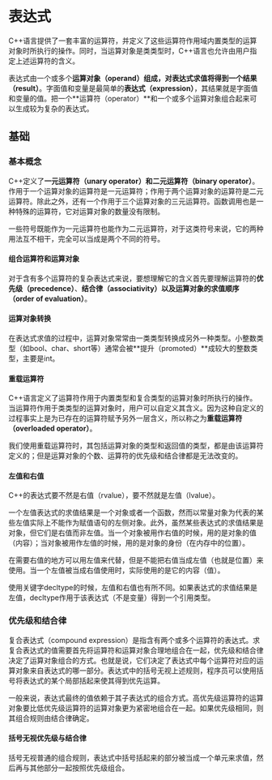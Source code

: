 # 表达式
C++语言提供了一套丰富的运算符，并定义了这些运算符作用域内置类型的运算对象时所执行的操作。同时，当运算对象是类类型时，C++语言也允许由用户指定上述运算符的含义。

表达式由一个或多个**运算对象（operand）**组成，对表达式求值将得到一个**结果（result）**。字面值和变量是最简单的**表达式（expression）**，其结果就是字面值和变量的值。把一个**运算符（operator）**和一个或多个运算对象组合起来可以生成较为复杂的表达式。



## 基础

### 基本概念
C++定义了**一元运算符（unary operator）**和**二元运算符（binary operator）**。作用于一个运算对象的运算符是一元运算符；作用于两个运算对象的运算符是二元运算符。除此之外，还有一个作用于三个运算对象的三元运算符。函数调用也是一种特殊的运算符，它对运算对象的数量没有限制。

一些符号既能作为一元运算符也能作为二元运算符，对于这类符号来说，它的两种用法互不相干，完全可以当成是两个不同的符号。

#### 组合运算符和运算对象
对于含有多个运算符的复杂表达式来说，要想理解它的含义首先要理解运算符的**优先级（precedence）**、**结合律（associativity）**以及运算对象的**求值顺序（order of evaluation）**。

#### 运算对象转换
在表达式求值的过程中，运算对象常常由一类类型转换成另外一种类型。小整数类型（如bool、char、short等）通常会被**提升（promoted）**成较大的整数类型，主要是int。

#### 重载运算符
C++语言定义了运算符作用于内置类型和复合类型的运算对象时所执行的操作。当运算符作用于类类型的运算对象时，用户可以自定义其含义。因为这种自定义的过程事实上是为已存在的运算符赋予另外一层含义，所以称之为**重载运算符（overloaded operator）**。

我们使用重载运算符时，其包括运算对象的类型和返回值的类型，都是由该运算符定义的；但是运算对象的个数、运算符的优先级和结合律都是无法改变的。

#### 左值和右值
C++的表达式要不然是右值（rvalue），要不然就是左值（lvalue）。

一个左值表达式的求值结果是一个对象或者一个函数，然而以常量对象为代表的某些左值实际上不能作为赋值语句的左侧对象。此外，虽然某些表达式的求值结果是对象，但它们是右值而非左值。当一个对象被用作右值的时候，用的是对象的值（内容）；当对象被用作左值的时候，用的是对象的身份（在内存中的位置）。

在需要右值的地方可以用左值来代替，但是不能把右值当成左值（也就是位置）来使用。当一个左值被当成右值使用时，实际使用的是它的内容（值）。

使用关键字decltype的时候，左值和右值也有所不同。如果表达式的求值结果是左值，decltype作用于该表达式（不是变量）得到一个引用类型。

### 优先级和结合律
复合表达式（compound expression）是指含有两个或多个运算符的表达式。求复合表达式的值需要首先将运算符和运算对象合理地组合在一起，优先级和结合律决定了运算对象组合的方式。也就是说，它们决定了表达式中每个运算符对应的运算对象来自表达式的哪一部分。表达式中的括号无视上述规则，程序员可以使用括号将表达式的某个局部括起来使其得到优先运算。

一般来说，表达式最终的值依赖于其子表达式的组合方式。高优先级运算符的运算对象要比低优先级运算符的运算对象更为紧密地组合在一起。如果优先级相同，则其组合规则由结合律确定。

#### 括号无视优先级与结合律
括号无视普通的组合规则，表达式中括号括起来的部分被当成一个单元来求值，然后再与其他部分一起按照优先级组合。